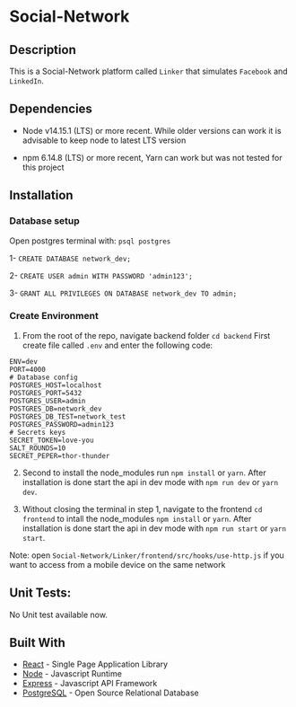 # Social-Network

## Description

This is a Social-Network platform called `Linker` that simulates `Facebook` and `LinkedIn`.

## Dependencies

- Node v14.15.1 (LTS) or more recent. While older versions can work it is advisable to keep node to latest LTS version

- npm 6.14.8 (LTS) or more recent, Yarn can work but was not tested for this project

## Installation

### Database setup

Open postgres terminal with: `psql postgres`

1- `CREATE DATABASE network_dev;`

2- `CREATE USER admin WITH PASSWORD 'admin123';`

3- `GRANT ALL PRIVILEGES ON DATABASE network_dev TO admin;`

### Create Environment

1. From the root of the repo, navigate backend folder `cd backend` First create file called `.env` and enter the following code:

```
ENV=dev
PORT=4000
# Database config
POSTGRES_HOST=localhost
POSTGRES_PORT=5432
POSTGRES_USER=admin
POSTGRES_DB=network_dev
POSTGRES_DB_TEST=network_test
POSTGRES_PASSWORD=admin123
# Secrets keys
SECRET_TOKEN=love-you
SALT_ROUNDS=10
SECRET_PEPER=thor-thunder
```

2. Second to install the node_modules run `npm install` or `yarn`. After installation is done start the api in dev mode with `npm run dev` or `yarn dev`.

3. Without closing the terminal in step 1, navigate to the frontend `cd frontend` to intall the node_modules `npm install` or `yarn`. After installation is done start the api in dev mode with `npm run start` or `yarn start`.

Note: open `Social-Network/Linker/frontend/src/hooks/use-http.js` if you want to access from a mobile device on the same network

## Unit Tests:

No Unit test available now.

## Built With

- [React](https://reactjs.org/) - Single Page Application Library
- [Node](https://nodejs.org) - Javascript Runtime
- [Express](https://expressjs.com/) - Javascript API Framework
- [PostgreSQL](https://www.postgresql.org/) - Open Source Relational Database
